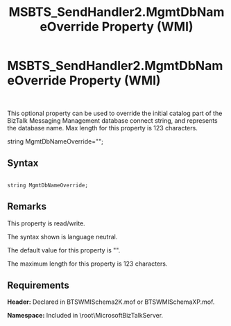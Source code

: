 ﻿---
title: MSBTS_SendHandler2.MgmtDbNameOverride Property (WMI)
TOCTitle: MSBTS_SendHandler2.MgmtDbNameOverride Property (WMI)
ms:assetid: 303efd7c-d33b-4253-8b36-398587494ec2
ms:mtpsurl: https://msdn.microsoft.com/en-us/library/Aa559457(v=BTS.80)
ms:contentKeyID: 51527106
ms.date: 08/30/2017
mtps_version: v=BTS.80
---

# MSBTS\_SendHandler2.MgmtDbNameOverride Property (WMI)

 

This optional property can be used to override the initial catalog part of the BizTalk Messaging Management database connect string, and represents the database name. Max length for this property is 123 characters.

string MgmtDbNameOverride="";

## Syntax

``` 
  
string MgmtDbNameOverride;  
```

## Remarks

This property is read/write.

The syntax shown is language neutral.

The default value for this property is "".

The maximum length for this property is 123 characters.

## Requirements

**Header:** Declared in BTSWMISchema2K.mof or BTSWMISchemaXP.mof.

**Namespace:** Included in \\root\\MicrosoftBizTalkServer.

